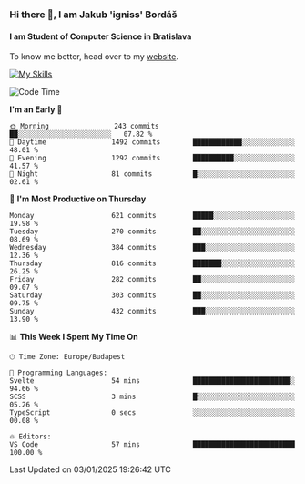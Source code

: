### Hi there 👋, I am Jakub 'igniss' Bordáš

#### I am Student of Computer Science in Bratislava
To know me better, head over to my [website](https://bordas.sk).

[![My Skills](https://skillicons.dev/icons?i=js,html,css,figma,svelte,java,kotlin,python,postgresql,typescript,nest,nodejs)](https://bordas.sk)


<!--START_SECTION:waka-->
![Code Time](http://img.shields.io/badge/Code%20Time-1%2C614%20hrs%2035%20mins-blue)

**I'm an Early 🐤** 

```text
🌞 Morning                243 commits         ██░░░░░░░░░░░░░░░░░░░░░░░   07.82 % 
🌆 Daytime                1492 commits        ████████████░░░░░░░░░░░░░   48.01 % 
🌃 Evening                1292 commits        ██████████░░░░░░░░░░░░░░░   41.57 % 
🌙 Night                  81 commits          █░░░░░░░░░░░░░░░░░░░░░░░░   02.61 % 
```
📅 **I'm Most Productive on Thursday** 

```text
Monday                   621 commits         █████░░░░░░░░░░░░░░░░░░░░   19.98 % 
Tuesday                  270 commits         ██░░░░░░░░░░░░░░░░░░░░░░░   08.69 % 
Wednesday                384 commits         ███░░░░░░░░░░░░░░░░░░░░░░   12.36 % 
Thursday                 816 commits         ███████░░░░░░░░░░░░░░░░░░   26.25 % 
Friday                   282 commits         ██░░░░░░░░░░░░░░░░░░░░░░░   09.07 % 
Saturday                 303 commits         ██░░░░░░░░░░░░░░░░░░░░░░░   09.75 % 
Sunday                   432 commits         ███░░░░░░░░░░░░░░░░░░░░░░   13.90 % 
```


📊 **This Week I Spent My Time On** 

```text
🕑︎ Time Zone: Europe/Budapest

💬 Programming Languages: 
Svelte                   54 mins             ████████████████████████░   94.66 % 
SCSS                     3 mins              █░░░░░░░░░░░░░░░░░░░░░░░░   05.26 % 
TypeScript               0 secs              ░░░░░░░░░░░░░░░░░░░░░░░░░   00.08 % 

🔥 Editors: 
VS Code                  57 mins             █████████████████████████   100.00 % 
```


 Last Updated on 03/01/2025 19:26:42 UTC
<!--END_SECTION:waka-->
